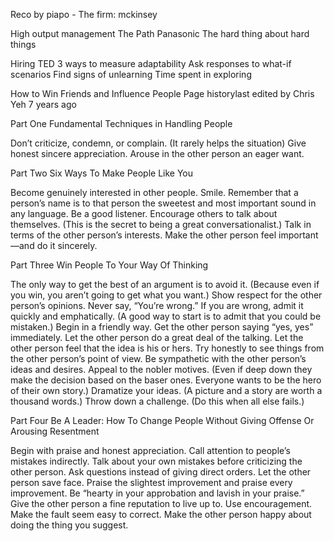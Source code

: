 Reco by piapo - The firm: mckinsey

High output management
The Path Panasonic
The hard thing about hard things

Hiring
TED 3 ways to measure adaptability
Ask responses to what-if scenarios
Find signs of unlearning
Time spent in exploring


How to Win Friends and Influence People
Page historylast edited by Chris Yeh 7 years ago

Part One
Fundamental Techniques in Handling People

Don’t criticize, condemn, or complain. (It rarely helps the situation)
Give honest sincere appreciation.
Arouse in the other person an eager want.

Part Two
Six Ways To Make People Like You

Become genuinely interested in other people.
Smile.
Remember that a person’s name is to that person the sweetest and most important sound in any language.
Be a good listener. Encourage others to talk about themselves. (This is the secret to being a great conversationalist.)
Talk in terms of the other person’s interests.
Make the other person feel important—and do it sincerely.

Part Three
Win People To Your Way Of Thinking

The only way to get the best of an argument is to avoid it. (Because even if you win, you aren’t going to get what you want.)
Show respect for the other person’s opinions. Never say, “You’re wrong.”
If you are wrong, admit it quickly and emphatically. (A good way to start is to admit that you could be mistaken.)
Begin in a friendly way.
Get the other person saying “yes, yes” immediately.
Let the other person do a great deal of the talking.
Let the other person feel that the idea is his or hers.
Try honestly to see things from the other person’s point of view.
Be sympathetic with the other person’s ideas and desires.
Appeal to the nobler motives. (Even if deep down they make the decision based on the baser ones. Everyone wants to be the hero of their own story.)
Dramatize your ideas. (A picture and a story are worth a thousand words.)
Throw down a challenge. (Do this when all else fails.) 

Part Four
Be A Leader: How To Change People Without Giving Offense Or Arousing Resentment

Begin with praise and honest appreciation.
Call attention to people’s mistakes indirectly.
Talk about your own mistakes before criticizing the other person.
Ask questions instead of giving direct orders.
Let the other person save face.
Praise the slightest improvement and praise every improvement. Be “hearty in your approbation and lavish in your praise.”
Give the other person a fine reputation to live up to.
Use encouragement. Make the fault seem easy to correct.
Make the other person happy about doing the thing you suggest.


